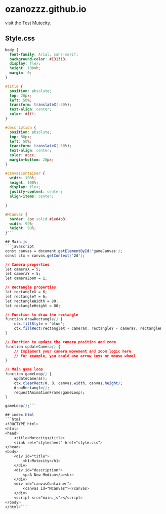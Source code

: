 # ozanozzz.github.io
visit the [Test Mutecity](https://ozanozzz.github.io).

## Style.css
```css
body {
  font-family: Arial, sans-serif;
  background-color: #131313;
  display: flex;
  height: 100vh;
  margin: 0;
}

#title {
  position: absolute;
  top: 20px;
  left: 50%;
  transform: translateX(-50%);
  text-align: center;
  color: #fff;
}

#description {
  position: absolute;
  top: 80px;
  left: 50%;
  transform: translateX(-50%);
  text-align: center;
  color: #ccc;
  margin-bottom: 20px;
}

#canvasContainer {
  width: 100%;
  height: 100%;
  display: flex; 
  justify-content: center; 
  align-items: center; 
  
}

#MCanvas {
  border: 1px solid #1e84b3;
  width: 99%;
  height: 98%;
}```

## Main.js
```javascript
const canvas = document.getElementById('gameCanvas');
const ctx = canvas.getContext('2d');

// Camera properties
let cameraX = 5;
let cameraY = 5;
let cameraZoom = 1;

// Rectangle properties
let rectangleX = 6;
let rectangleY = 6;
let rectangleWidth = 80;
let rectangleHeight = 80;

// Function to draw the rectangle
function drawRectangle() {
    ctx.fillStyle = 'blue';
    ctx.fillRect(rectangleX - cameraX, rectangleY - cameraY, rectangleWidth / cameraZoom, rectangleHeight / cameraZoom);
}

// Function to update the camera position and zoom
function updateCamera() {
    // Implement your camera movement and zoom logic here
    // For example, you could use arrow keys or mouse wheel
}

// Main game loop
function gameLoop() {
    updateCamera();
    ctx.clearRect(0, 0, canvas.width, canvas.height);
    drawRectangle();
    requestAnimationFrame(gameLoop);
}

gameLoop();```

## index.html
```html
<!DOCTYPE html>
<html>
<head>
    <title>Mutecity</title>
    <link rel="stylesheet" href="style.css">
</head>
<body>
    <div id="title">
        <h1>Mutecity</h1>
    </div>
    <div id="description">
        <p>A New Medium</p><br>
    </div>
    <div id="canvasContainer">
        <canvas id="MCanvas"></canvas>
    </div>
    <script src="main.js"></script>
</body>
</html>```
